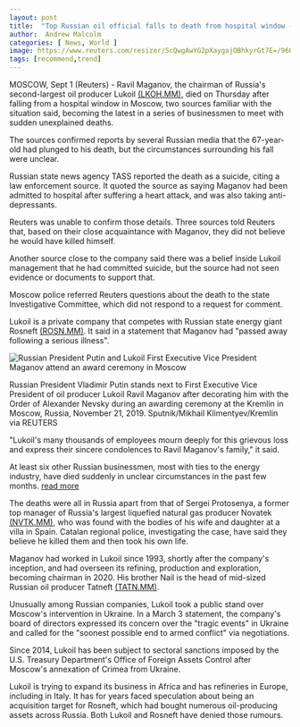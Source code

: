 ```yaml
---
layout: post
title:  "Top Russian oil official falls to death from hospital window - sources"
author:  Andrew Malcolm
categories: [ News, World ]
image: https://www.reuters.com/resizer/ScQwgAwYG2pXaygajOBhkyrGt7E=/960x0/filters:quality(80)/cloudfront-us-east-2.images.arcpublishing.com/reuters/TO7ID56DOZJ7DEV7ATTKHAGGY4.jpg
tags: [recommend,trend]
---
```

MOSCOW, Sept 1 (Reuters) - Ravil Maganov, the chairman of Russia's second-largest oil producer Lukoil  [(LKOH.MM)](https://www.reuters.com/companies/LKOH.MM), died on Thursday after falling from a hospital window in Moscow, two sources familiar with the situation said, becoming the latest in a series of businessmen to meet with sudden unexplained deaths.

The sources confirmed reports by several Russian media that the 67-year-old had plunged to his death, but the circumstances surrounding his fall were unclear.

Russian state news agency TASS reported the death as a suicide, citing a law enforcement source. It quoted the source as saying Maganov had been admitted to hospital after suffering a heart attack, and was also taking anti-depressants.

Reuters was unable to confirm those details. Three sources told Reuters that, based on their close acquaintance with Maganov, they did not believe he would have killed himself.

Another source close to the company said there was a belief inside Lukoil management that he had committed suicide, but the source had not seen evidence or documents to support that.

Moscow police referred Reuters questions about the death to the state Investigative Committee, which did not respond to a request for comment.

Lukoil is a private company that competes with Russian state energy giant Rosneft  [(ROSN.MM)](https://www.reuters.com/companies/ROSN.MM). It said in a statement that Maganov had "passed away following a serious illness".

![Russian President Putin and Lukoil First Executive Vice President Maganov attend an award ceremony in Moscow](https://cloudfront-us-east-2.images.arcpublishing.com/reuters/TO7ID56DOZJ7DEV7ATTKHAGGY4.jpg)

Russian President Vladimir Putin stands next to First Executive Vice President of oil producer Lukoil Ravil Maganov after decorating him with the Order of Alexander Nevsky during an awarding ceremony at the Kremlin in Moscow, Russia, November 21, 2019. Sputnik/Mikhail Klimentyev/Kremlin via REUTERS

"Lukoil's many thousands of employees mourn deeply for this grievous loss and express their sincere condolences to Ravil Maganov's family," it said.

At least six other Russian businessmen, most with ties to the energy industry, have died suddenly in unclear circumstances in the past few months.  [read more](https://www.reuters.com/world/europe/russian-businessmen-who-have-died-unexplained-circumstances-2022-09-01/)

The deaths were all in Russia apart from that of Sergei Protosenya, a former top manager of Russia's largest liquefied natural gas producer Novatek  [(NVTK.MM)](https://www.reuters.com/companies/NVTK.MM), who was found with the bodies of his wife and daughter at a villa in Spain. Catalan regional police, investigating the case, have said they believe he killed them and then took his own life.

Maganov had worked in Lukoil since 1993, shortly after the company's inception, and had overseen its refining, production and exploration, becoming chairman in 2020. His brother Nail is the head of mid-sized Russian oil producer Tatneft  [(TATN.MM)](https://www.reuters.com/companies/TATN.MM).

Unusually among Russian companies, Lukoil took a public stand over Moscow's intervention in Ukraine. In a March 3 statement, the company's board of directors expressed its concern over the "tragic events" in Ukraine and called for the "soonest possible end to armed conflict" via negotiations.

Since 2014, Lukoil has been subject to sectoral sanctions imposed by the U.S. Treasury Department's Office of Foreign Assets Control after Moscow's annexation of Crimea from Ukraine.

Lukoil is trying to expand its business in Africa and has refineries in Europe, including in Italy. It has for years faced speculation about being an acquisition target for Rosneft, which had bought numerous oil-producing assets across Russia. Both Lukoil and Rosneft have denied those rumours.
<!--stackedit_data:
eyJoaXN0b3J5IjpbMTQ2NTYwNTU1OV19
-->